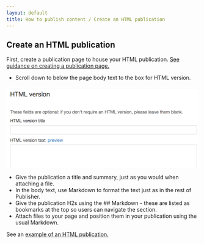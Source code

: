 ```yaml
---
layout: default
title: How to publish content / Create an HTML publication
---
```


## Create an HTML publication

First, create a publication page to house your HTML publication. [See guidance on creating a publication page.](http://alphagov.github.io/inside-government-admin-guide/creating-documents/create-a-new-doc.html)

* Scroll down to below the page body text to the box for HTML version.

![HTML publication](creating-documents/HTML-publication.png)

* Give the publication a title and summary, just as you would when attaching a file.
* In the body text, use Markdown to format the text just as in the rest of Publisher.
* Give the publication H2s using the \#\# Markdown - these are listed as bookmarks at the top so users can navigate the section.
* Attach files to your page and position them in your publication using the usual Markdown.

See an [example of an HTML publication.](https://www.gov.uk/government/publications/immigration-statistics-january-to-march-2013)

